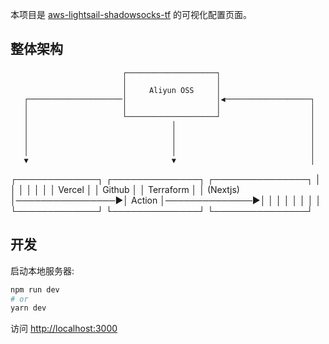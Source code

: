 本项目是 [aws-lightsail-shadowsocks-tf](https://github.com/night1008/aws-lightsail-shadowsocks-tf) 的可视化配置页面。

## 整体架构

                             ┌────────────────────┐
                             │                    │
                             │     Aliyun OSS     │
       ┌─────────────────────│                    │◀───────────────────┐
       │                     │                    │                    │
       │                     └────────────────────┘                    │
       │                                │                              │
       │                                │                              │
       │                                │                              │
       │                                │                              │
       ▼                                ▼                              │
┌─────────────┐                 ┌──────────────┐               ┌───────────────┐
│             │                 │              │               │               │
│   Vercel    │                 │    Github    │               │   Terraform   │
│  (Nextjs)   │────────────────▶│    Action    │──────────────▶│               │
│             │                 │              │               │               │
└─────────────┘                 └──────────────┘               └───────────────┘

## 开发

启动本地服务器:

```bash
npm run dev
# or
yarn dev
```

访问 [http://localhost:3000](http://localhost:3000)

